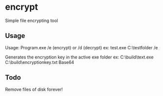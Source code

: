 # encrypt
Simple file encrypting tool 

## Usage
Usage: Program.exe <FolderPath> /e (encrypt) or /d (decrypt)
ex: test.exe C:\testfolder /e

Generates the encryption key in the active exe folder ex:
C:\build\text.exe
C:\build\encryptionkey.txt
Base64

## Todo
Remove files of disk forever!
